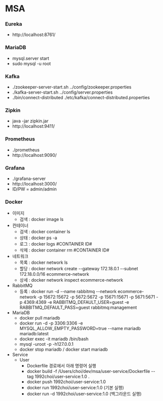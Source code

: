 # MSA

### Eureka
- http://localhost:8761/
  
### MariaDB
- mysql.server start
- sudo mysql -u root

### Kafka
- ./zookeeper-server-start.sh ../config/zookeeper.properties
- ./kafka-server-start.sh ../config/server.properties
- ./bin/connect-distributed ./etc/kafka/connect-distributed.properties

### Zipkin
- java -jar zipkin.jar
- http://localhost:9411/

### Prometheus
- ./prometheus
- http://localhost:9090/

### Grafana
- ./grafana-server
- http://localhost:3000/
- ID/PW = admin/admin

### Docker
- 이미지
  - 검색 : docker image ls
- 컨테이너
  - 검색 : docker container ls
  - 상태 : docker ps -a
  - 로그 : docker logs #CONTAINER ID#
  - 삭제 : docker container rm #CONTAINER ID#
- 네트워크
  - 목록 : docker network ls  
  - 할당 : docker network create --gateway 172.18.0.1 --subnet 172.18.0.0/16 ecommerce-network
  - 상세 : docker network inspect ecommerce-network
- RabbitMQ
  - 등록 : docker run -d --name rabbitmq --network ecommerce-network -p 15672:15672 -p 5672:5672 -p 15671:15671 -p 5671:5671 -p 4369:4369 -e RABBITMQ_DEFAULT_USER=guest -e RABBITMQ_DEFAULT_PASS=guest rabbitmq:management
- MariaDB
  - docker pull mariadb
  - docker run -d -p 3306:3306 -e MYSQL_ALLOW_EMPTY_PASSWORD=true --name mariadb mariadb:latest
  - docker exec -it mariadb /bin/bash
  - mysql -uroot -p -h127.0.0.1
  - docker stop mariadb / docker start mariadb
- Service
  - User
    - Dockerfile 경로에서 아래 명령어 실행
    - docker build -f /Users/choi/dev/msa/user-service/Dockerfile --tag 1992choi/user-service:1.0 .
    - docker push 1992choi/user-service:1.0
    - docker run 1992choi/user-service:1.0 (기본 실행)
    - docker run -d 1992choi/user-service:1.0 (백그라운드 실행)
